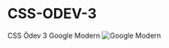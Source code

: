 # CSS-ODEV-3
CSS Ödev 3 Google Modern
![Google Modern](https://user-images.githubusercontent.com/106728477/196870516-5ce9b51b-05f7-43e6-83d5-8441fdcac3c2.PNG)
